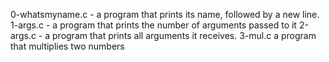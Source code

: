  0-whatsmyname.c -  a program that prints its name, followed by a new line.
 1-args.c - a program that prints the number of arguments passed to it
 2-args.c - a program that prints all arguments it receives.
 3-mul.c a program that multiplies two numbers 
